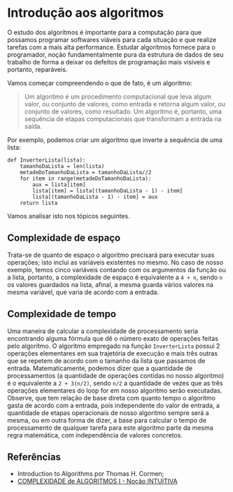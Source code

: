 # Introdução aos algoritmos

O estudo dos algoritmos é importante para a computação para que possamos programar softwares viáveis para cada situação e que realize tarefas com a mais alta performance.
Estudar algoritmos fornece para o programador, noção fundamentalmente pura da estrutura de dados de seu trabalho de forma a deixar os defeitos de programação mais visíveis e portanto, reparáveis.

Vamos começar compreendendo o que de fato, é um algoritmo:

> Um algoritmo é um procedimento computacional que leva algum valor, ou conjunto de valores, como entrada e retorna algum valor, ou conjunto de valores, como resultado. Um algoritmo é, portanto, uma sequência de etapas computacionais que transformam a entrada na saída.

Por exemplo, podemos criar um algoritmo que inverte a sequência de uma lista:

```
def InverterLista(lista):
    tamanhoDaLista = len(lista)
    metadeDoTamanhoDaLista = tamanhoDaLista//2
    for item in range(metadeDoTamanhoDaLista):
        aux = lista[item]
        lista[item] = lista[(tamanhoDaLista - 1) - item]
        lista[(tamanhoDaLista - 1) - item] = aux
    return lista

```
Vamos analisar isto nos tópicos seguintes.

## Complexidade de espaço

Trata-se de quanto de espaço o algoritmo precisará para executar suas operações; isto inclui as variáveis existentes no mesmo. No caso de nosso exemplo, temos cinco variáveis contando com os argumentos da função ou a lista, portanto, a complexidade de espaço é equivalente a `4 + n`, sendo `n` os valores guardados na lista, afinal, a mesma guarda vários valores na mesma variável, que varia de acordo com a entrada.

## Complexidade de tempo

Uma maneira de calcular a complexidade de processamento seria encontrando alguma fórmula que dê o número exato de operações feitas pelo algoritmo.
O algoritmo empregado na função `InverterLista` possui 2 operações elementares em sua trajetória de execução e mais três outras que se repetem de acordo com o tamanho da lista que passamos de entrada. Matematicamente, podemos dizer que a quantidade de processamentos (a quantidade de operações contidas no nosso algoritmo) é o equivalente a `2 + 3(n/2)`, sendo `n/2` a quantidade de vezes que as três operações elementares do loop for em nosso algoritmo serão executadas. Observe, que tem relação de base direta com quanto tempo o algoritmo gasta de acordo com a entrada, pois independente do valor de entrada, a quantidade de etapas operacionais de nosso algoritmo sempre será a mesma, ou em outra forma de dizer, a base para calcular o tempo de processamento de qualquer tarefa para este algoritmo parte da mesma regra matemática, com independência de valores concretos.

## Referências

* Introduction to Algorithms por Thomas H. Cormen;
* [COMPLEXIDADE de ALGORITMOS I - Noção INTUITIVA](https://www.youtube.com/watch?v=KVlGx-9CuO4)
